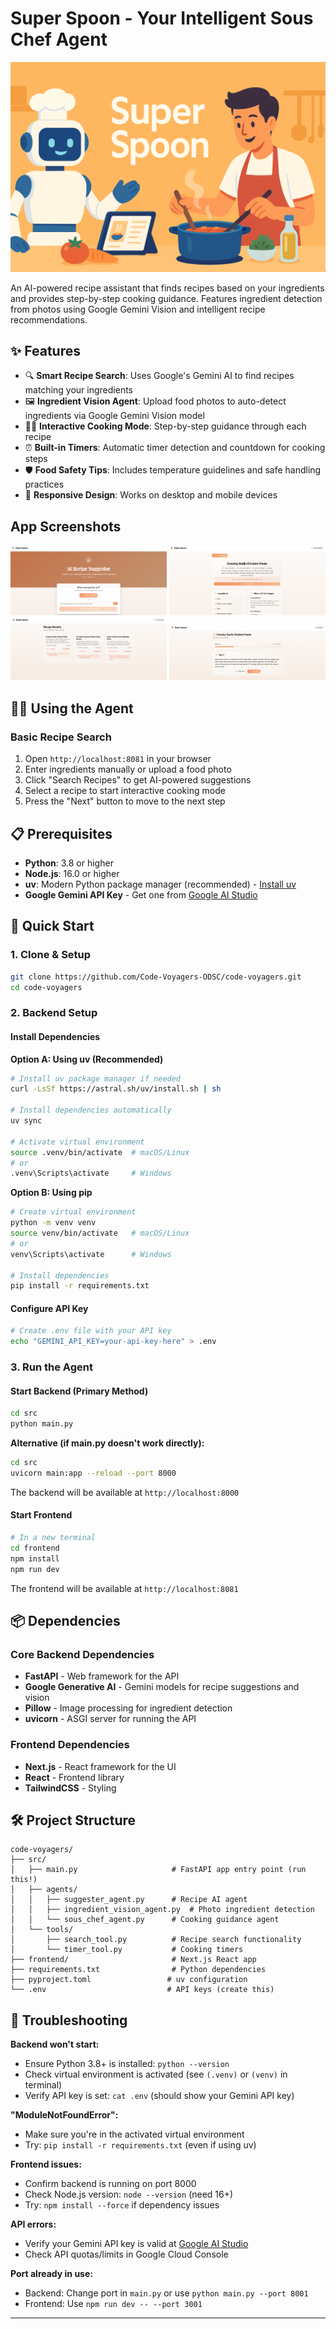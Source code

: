 # Super Spoon - Your Intelligent Sous Chef Agent

![Super Spoon](images/super_spoon.png)

An AI-powered recipe assistant that finds recipes based on your ingredients and provides step-by-step cooking guidance. Features ingredient detection from photos using Google Gemini Vision and intelligent recipe recommendations.

## ✨ Features

- 🔍 **Smart Recipe Search**: Uses Google's Gemini AI to find recipes matching your ingredients
- 🖼️ **Ingredient Vision Agent**: Upload food photos to auto-detect ingredients via Google Gemini Vision model
- 👨🍳 **Interactive Cooking Mode**: Step-by-step guidance through each recipe
- ⏰ **Built-in Timers**: Automatic timer detection and countdown for cooking steps
- 🛡️ **Food Safety Tips**: Includes temperature guidelines and safe handling practices
- 📱 **Responsive Design**: Works on desktop and mobile devices

## App Screenshots

<img src="images/Home Page.png" alt="Super Spoon Home Screen" width="250" />

<img src="images/Detail Page.png" alt="Recipe Search Results" width="250" />

<img src="images/List Page.png" alt="Interactive Cooking Mode" width="250" />

<img src="images/Timer Page.png" alt="Built-in Timer Popup" width="250" />

<div style="display: flex; flex-wrap: wrap; gap: 1rem;">

</div>

## 🧑‍🍳 Using the Agent

### Basic Recipe Search
1. Open `http://localhost:8081` in your browser
2. Enter ingredients manually or upload a food photo
3. Click "Search Recipes" to get AI-powered suggestions
4. Select a recipe to start interactive cooking mode
5. Press the "Next" button to move to the next step

## 📋 Prerequisites

- **Python**: 3.8 or higher
- **Node.js**: 16.0 or higher
- **uv**: Modern Python package manager (recommended) - [Install uv](https://docs.astral.sh/uv/getting-started/installation/)
- **Google Gemini API Key** - Get one from [Google AI Studio](https://makersuite.google.com/app/apikey)

## 🚀 Quick Start

### 1. Clone & Setup

```bash
git clone https://github.com/Code-Voyagers-ODSC/code-voyagers.git
cd code-voyagers
```

### 2. Backend Setup

#### Install Dependencies

**Option A: Using uv (Recommended)**
```bash
# Install uv package manager if needed
curl -LsSf https://astral.sh/uv/install.sh | sh

# Install dependencies automatically
uv sync

# Activate virtual environment
source .venv/bin/activate  # macOS/Linux
# or
.venv\Scripts\activate     # Windows
```

**Option B: Using pip**
```bash
# Create virtual environment
python -m venv venv
source venv/bin/activate   # macOS/Linux
# or
venv\Scripts\activate      # Windows

# Install dependencies
pip install -r requirements.txt
```

#### Configure API Key
```bash
# Create .env file with your API key
echo "GEMINI_API_KEY=your-api-key-here" > .env
```

### 3. Run the Agent

#### Start Backend (Primary Method)
```bash
cd src
python main.py
```

**Alternative (if main.py doesn't work directly):**
```bash
cd src
uvicorn main:app --reload --port 8000
```

The backend will be available at `http://localhost:8000`

#### Start Frontend
```bash
# In a new terminal
cd frontend
npm install
npm run dev
```

The frontend will be available at `http://localhost:8081`

## 📦 Dependencies

### Core Backend Dependencies
- **FastAPI** - Web framework for the API
- **Google Generative AI** - Gemini models for recipe suggestions and vision
- **Pillow** - Image processing for ingredient detection
- **uvicorn** - ASGI server for running the API

### Frontend Dependencies
- **Next.js** - React framework for the UI
- **React** - Frontend library
- **TailwindCSS** - Styling

## 🛠️ Project Structure

```
code-voyagers/
├── src/
│   ├── main.py                     # FastAPI app entry point (run this!)
│   ├── agents/
│   │   ├── suggester_agent.py      # Recipe AI agent
│   │   ├── ingredient_vision_agent.py  # Photo ingredient detection
│   │   └── sous_chef_agent.py      # Cooking guidance agent
│   └── tools/
│       ├── search_tool.py          # Recipe search functionality
│       └── timer_tool.py           # Cooking timers
├── frontend/                       # Next.js React app
├── requirements.txt                # Python dependencies
├── pyproject.toml                 # uv configuration
└── .env                           # API keys (create this)
```

## 🔧 Troubleshooting

**Backend won't start:**
- Ensure Python 3.8+ is installed: `python --version`
- Check virtual environment is activated (see `(.venv)` or `(venv)` in terminal)
- Verify API key is set: `cat .env` (should show your Gemini API key)

**"ModuleNotFoundError":**
- Make sure you're in the activated virtual environment
- Try: `pip install -r requirements.txt` (even if using uv)

**Frontend issues:**
- Confirm backend is running on port 8000
- Check Node.js version: `node --version` (need 16+)
- Try: `npm install --force` if dependency issues

**API errors:**
- Verify your Gemini API key is valid at [Google AI Studio](https://aistudio.google.com/app/apikey)
- Check API quotas/limits in Google Cloud Console

**Port already in use:**
- Backend: Change port in `main.py` or use `python main.py --port 8001`
- Frontend: Use `npm run dev -- --port 3001`

---
